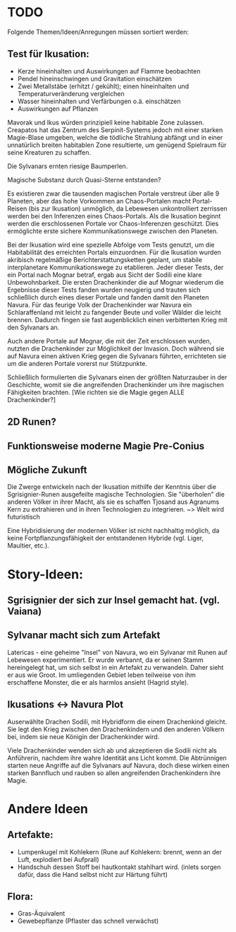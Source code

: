 # TODO

Folgende Themen/Ideen/Anregungen müssen sortiert werden:

## Test für Ikusation:

- Kerze hineinhalten und Auswirkungen auf Flamme beobachten
- Pendel hineinschwingen und Gravitation einschätzen
- Zwei Metallstäbe (erhitzt / gekühlt); einen hineinhalten und Temperaturveränderung vergleichen
- Wasser hineinhalten und Verfärbungen o.ä. einschätzen
- Auswirkungen auf Pflanzen

Mavorak und Ikus würden prinzipiell keine habitable Zone zulassen. Creapatos hat das Zentrum des Serpinit-Systems jedoch
mit einer starken Magie-Blase umgeben, welche die tödliche Strahlung abfängt und in einer unnatürlich breiten habitablen
Zone resultierte, um genügend Spielraum für seine Kreaturen zu schaffen.

Die Sylvanars ernten riesige Baumperlen.

Magische Substanz durch Quasi-Sterne entstanden?

Es existieren zwar die tausenden magischen Portale verstreut über alle 9 Planeten, aber das hohe Vorkommen an
Chaos-Portalen macht Portal-Reisen (bis zur Ikusation) unmöglich, da Lebewesen unkontrolliert zerrissen werden bei den
Inferenzen eines Chaos-Portals. Als die Ikusation beginnt werden die erschlossenen Portale vor Chaos-Inferenzen
geschützt. Dies ermöglichte erste sichere Kommunikationswege zwischen den Planeten.

Bei der Ikusation wird eine spezielle Abfolge vom Tests genutzt, um die Habitabilität des erreichten Portals
einzuordnen.
Für die Ikusation wurden akribisch regelmäßige Berichterstattungsketten geplant, um stabile interplanetare
Kommunikationswege zu
etablieren. Jeder dieser Tests, der ein Portal nach Mognar betraf, ergab aus Sicht der Sodili eine klare
Unbewohnbarkeit. Die
ersten Drachenkinder die auf Mognar wiederum die Ergebnisse dieser Tests fanden wurden neugierig und trauten sich
schließlich durch eines dieser Portale und fanden damit den Planeten Navura. Für das feurige Volk der Drachenkinder war
Navura ein Schlaraffenland mit leicht zu fangender Beute und voller Wälder die leicht brennen. Dadurch fingen sie fast
augenblicklich einen verbitterten Krieg mit den Sylvanars an.

Auch andere Portale auf Mognar, die mit der Zeit erschlossen wurden, nutzten die Drachenkinder zur Möglichkeit der
Invasion. Doch während sie auf Navura einen aktiven Krieg gegen die Sylvanars führten, errichteten sie um die anderen Portale
vorerst nur Stützpunkte.

Schließlich formulierten die Sylvanars einen der größten Naturzauber in der Geschichte, womit sie die angreifenden
Drachenkinder um ihre magischen Fähigkeiten brachten. [Wie richten sie die Magie gegen ALLE Drachenkinder?]


## 2D Runen?

## Funktionsweise moderne Magie Pre-Conius

## Mögliche Zukunft

Die Zwerge entwickeln nach der Ikusation mithilfe der Kenntnis über die Sgrisignier-Runen ausgefeilte magische
Technologien. Sie "überholen" die anderen Völker in ihrer Macht, als sie es schaffen Tjosand aus Agranums Kern zu
extrahieren und in ihren Technologien zu integrieren.
~> Welt wird futuristisch

Eine Hybridisierung der modernen Völker ist nicht nachhaltig möglich, da keine Fortpflanzungsfähigkeit der entstandenen
Hybride (vgl. Liger, Maultier, etc.).

# Story-Ideen:

## Sgrisignier der sich zur Insel gemacht hat. (vgl. Vaiana)

## Sylvanar macht sich zum Artefakt

Latericas - eine geheime "Insel" von Navura, wo ein Sylvanar mit Runen auf Lebewesen experimentiert. Er wurde verbannt, da er
seinen Stamm hereingelegt hat, um sich selbst in ein Artefakt zu verwandeln. Daher sieht er aus wie Groot. Im umliegenden
Gebiet leben teilweise von ihm erschaffene Monster, die er als harmlos ansieht (Hagrid style).

## Ikusations <-> Navura Plot

Auserwählte Drachen Sodili, mit Hybridform die einem Drachenkind gleicht. Sie legt den Krieg zwischen den Drachenkindern
und den anderen Völkern bei, indem sie neue Königin der Drachenkinder wird.

Viele Drachenkinder wenden sich ab und akzeptieren die Sodili nicht als Anführerin, nachdem ihre wahre Identität ans
Licht kommt. Die Abtrünnigen starten neue Angriffe auf die Sylvanars auf Navura, doch diese wirken einen starken Bannfluch
und rauben so allen angreifenden Drachenkindern ihre Magie.

# Andere Ideen

## Artefakte:

- Lumpenkugel mit Kohlekern (Rune auf Kohlekern: brennt, wenn an der Luft, explodiert bei Aufprall)
- Handschuh dessen Stoff bei hautkontakt stahlhart wird. (inlets sorgen dafür, dass die Hand selbst nicht zur Härtung
  führt)

## Flora:

- Gras-Äquivalent
- Gewebepflanze (Pflaster das schnell verwächst)

